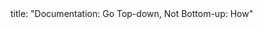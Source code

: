 <frontmatter>
title: "Documentation: Go Top-down, Not Bottom-up: How"
</frontmatter>

<include src="navbar.md" boilerplate />

<include src="unit-inPage-asFlat.md" boilerplate />